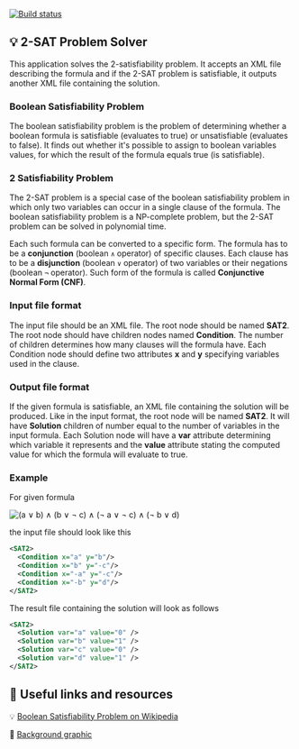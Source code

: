 [![Build status](https://ci.appveyor.com/api/projects/status/l7s7j1wencecnrtq?svg=true)](https://ci.appveyor.com/project/monkog/2sat-problem)
## :bulb: 2-SAT Problem Solver
This application solves the 2-satisfiability problem. It accepts an XML file describing the formula and if the 2-SAT problem is satisfiable, it outputs another XML file containing the solution.

 ### Boolean Satisfiability Problem
The boolean satisfiability problem is the problem of determining whether a boolean formula  is satisfiable (evaluates to true) or unsatisfiable (evaluates to false). It finds out whether it's possible to assign to boolean variables values, for which the result of the formula equals true (is satisfiable).  

### 2 Satisfiability Problem
The 2-SAT problem is a special case of the boolean satisfiability problem in which only two variables can occur in a single clause of the formula. The boolean satisfiability problem is a NP-complete problem, but the 2-SAT problem can be solved in polynomial time.  

Each such formula can be converted to a specific form. The formula has to be a **conjunction** (boolean `∧` operator) of specific clauses. Each clause has to be a **disjunction** (boolean `∨` operator) of two variables or their negations (boolean `¬` operator). Such form of the formula is called **Conjunctive Normal Form (CNF)**.

### Input file format
The input file should be an XML file. The root node should be named **SAT2**. The root node should have children nodes named **Condition**. The number of children determines how many clauses will the formula have. Each Condition node should define two attributes **x** and **y** specifying variables used in the clause.

### Output file format
If the given formula is satisfiable, an XML file containing the solution will be produced. Like in the input format, the root node will be named **SAT2**. It will have **Solution** children of number equal to the number of variables in the input formula. Each Solution node will have a **var** attribute determining which variable it represents and the **value** attribute stating the computed value for which the formula will evaluate to true.

### Example
For given formula  

![(a ∨ b) ∧ (b ∨ ¬ c) ∧ (¬ a ∨ ¬ c) ∧ (¬ b ∨ d)](https://latex.codecogs.com/gif.latex?(a\vee&space;b)\wedge&space;(b\vee&space;\sim&space;c)\wedge&space;(\sim&space;a\vee&space;\sim&space;c)\wedge&space;(\sim&space;b\vee&space;d))

the input file should look like this

```xml
<SAT2>
  <Condition x="a" y="b"/>
  <Condition x="b" y="-c"/>
  <Condition x="-a" y="-c"/>
  <Condition x="-b" y="d"/>
</SAT2>
```
The result file containing the solution will look as follows
```xml
<SAT2>
  <Solution var="a" value="0" />
  <Solution var="b" value="1" />
  <Solution var="c" value="0" />
  <Solution var="d" value="1" />
</SAT2>
```

## :link: Useful links and resources
:bulb: [Boolean Satisfiability Problem on Wikipedia](https://en.wikipedia.org/wiki/Boolean_satisfiability_problem)  

:art: [Background graphic](https://upload.wikimedia.org/wikipedia/commons/2/2f/Implication_graph.svg)
